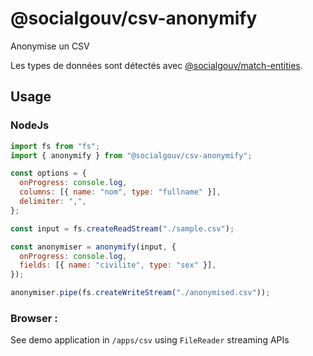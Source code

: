 # @socialgouv/csv-anonymify

Anonymise un CSV

Les types de données sont détectés avec [@socialgouv/match-entities](https://github.com/socialgouv/anonymify).

## Usage

### NodeJs

```js
import fs from "fs";
import { anonymify } from "@socialgouv/csv-anonymify";

const options = {
  onProgress: console.log,
  columns: [{ name: "nom", type: "fullname" }],
  delimiter: ",",
};

const input = fs.createReadStream("./sample.csv");

const anonymiser = anonymify(input, {
  onProgress: console.log,
  fields: [{ name: "civilite", type: "sex" }],
});

anonymiser.pipe(fs.createWriteStream("./anonymised.csv"));
```

### Browser :

See demo application in `/apps/csv` using `FileReader` streaming APIs
